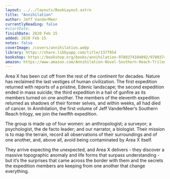 ```yaml
---
layout: ../../layouts/BookLayout.astro
title: "Annihilation"
author: Jeff VanderMeer
currentlyReading: false
#startDate:
finishDate: 2020 Feb 15
added: 2020 Feb 15
notes: false
coverImage: /covers/annihilation.webp
library: https://share.libbyapp.com/title/1377954
bookshop: https://bookshop.org/books/annihilation-9780374104092/9780374104092
amazon: https://www.amazon.com/Annihilation-Novel-Southern-Reach-Trilogy/dp/0374104093
---
```


Area X has been cut off from the rest of the continent for decades. Nature has reclaimed the last vestiges of human civilization. The first expedition returned with reports of a pristine, Edenic landscape; the second expedition ended in mass suicide; the third expedition in a hail of gunfire as its members turned on one another. The members of the eleventh expedition returned as shadows of their former selves, and within weeks, all had died of cancer. In Annihilation, the first volume of Jeff VanderMeer’s Southern Reach trilogy, we join the twelfth expedition.

The group is made up of four women: an anthropologist; a surveyor; a psychologist, the de facto leader; and our narrator, a biologist. Their mission is to map the terrain, record all observations of their surroundings and of one another, and, above all, avoid being contaminated by Area X itself.

They arrive expecting the unexpected, and Area X delivers - they discover a massive topographic anomaly and life forms that surpass understanding - but it’s the surprises that came across the border with them and the secrets the expedition members are keeping from one another that change everything.  
